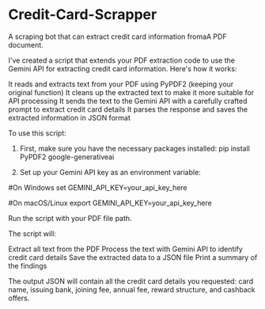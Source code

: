 # Credit-Card-Scrapper
A scraping bot that can extract credit card information fromaA PDF document.

I've created a script that extends your PDF extraction code to use the Gemini API for extracting credit card information. Here's how it works:

It reads and extracts text from your PDF using PyPDF2 (keeping your original function)
It cleans up the extracted text to make it more suitable for API processing
It sends the text to the Gemini API with a carefully crafted prompt to extract credit card details
It parses the response and saves the extracted information in JSON format

To use this script:

1. First, make sure you have the necessary packages installed: pip install PyPDF2 google-generativeai

2. Set up your Gemini API key as an environment variable:

#On Windows
    set GEMINI_API_KEY=your_api_key_here

#On macOS/Linux
    export GEMINI_API_KEY=your_api_key_here

Run the script with your PDF file path.

The script will:

Extract all text from the PDF
Process the text with Gemini API to identify credit card details
Save the extracted data to a JSON file
Print a summary of the findings

The output JSON will contain all the credit card details you requested: card name, issuing bank, joining fee, annual fee, reward structure, and cashback offers.
